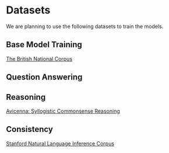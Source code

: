 # Datasets

We are planning to use the following datasets to train the models.

## Base Model Training

[The British National Corpus](http://www.natcorp.ox.ac.uk/)

## Question Answering

## Reasoning

[Avicenna: Syllogistic Commonsense Reasoning](https://github.com/ZeinabAghahadi/Syllogistic-Commonsense-Reasoning)

## Consistency

[Stanford Natural Language Inference Corpus](https://www.kaggle.com/datasets/stanfordu/stanford-natural-language-inference-corpus)
